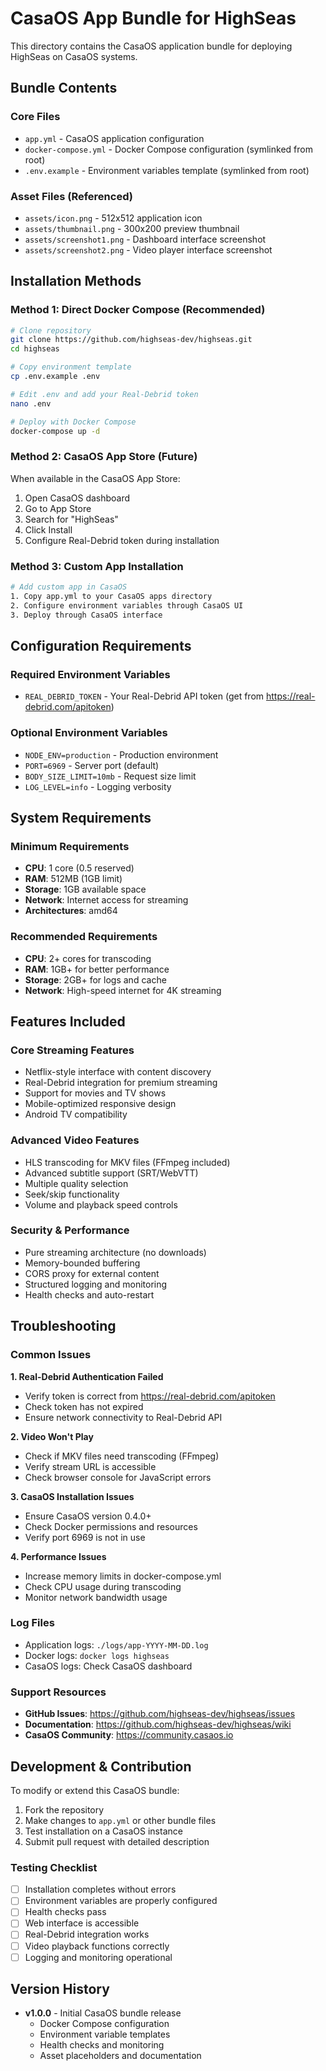 # CasaOS App Bundle for HighSeas

This directory contains the CasaOS application bundle for deploying HighSeas on CasaOS systems.

## Bundle Contents

### Core Files
- `app.yml` - CasaOS application configuration
- `docker-compose.yml` - Docker Compose configuration (symlinked from root)
- `.env.example` - Environment variables template (symlinked from root)

### Asset Files (Referenced)
- `assets/icon.png` - 512x512 application icon
- `assets/thumbnail.png` - 300x200 preview thumbnail
- `assets/screenshot1.png` - Dashboard interface screenshot
- `assets/screenshot2.png` - Video player interface screenshot

## Installation Methods

### Method 1: Direct Docker Compose (Recommended)
```bash
# Clone repository
git clone https://github.com/highseas-dev/highseas.git
cd highseas

# Copy environment template
cp .env.example .env

# Edit .env and add your Real-Debrid token
nano .env

# Deploy with Docker Compose
docker-compose up -d
```

### Method 2: CasaOS App Store (Future)
When available in the CasaOS App Store:
1. Open CasaOS dashboard
2. Go to App Store
3. Search for "HighSeas" 
4. Click Install
5. Configure Real-Debrid token during installation

### Method 3: Custom App Installation
```bash
# Add custom app in CasaOS
1. Copy app.yml to your CasaOS apps directory
2. Configure environment variables through CasaOS UI
3. Deploy through CasaOS interface
```

## Configuration Requirements

### Required Environment Variables
- `REAL_DEBRID_TOKEN` - Your Real-Debrid API token (get from https://real-debrid.com/apitoken)

### Optional Environment Variables
- `NODE_ENV=production` - Production environment
- `PORT=6969` - Server port (default)
- `BODY_SIZE_LIMIT=10mb` - Request size limit
- `LOG_LEVEL=info` - Logging verbosity

## System Requirements

### Minimum Requirements
- **CPU**: 1 core (0.5 reserved)
- **RAM**: 512MB (1GB limit)
- **Storage**: 1GB available space
- **Network**: Internet access for streaming
- **Architectures**: amd64

### Recommended Requirements
- **CPU**: 2+ cores for transcoding
- **RAM**: 1GB+ for better performance
- **Storage**: 2GB+ for logs and cache
- **Network**: High-speed internet for 4K streaming

## Features Included

### Core Streaming Features
- Netflix-style interface with content discovery
- Real-Debrid integration for premium streaming
- Support for movies and TV shows
- Mobile-optimized responsive design
- Android TV compatibility

### Advanced Video Features
- HLS transcoding for MKV files (FFmpeg included)
- Advanced subtitle support (SRT/WebVTT)
- Multiple quality selection
- Seek/skip functionality
- Volume and playback speed controls

### Security & Performance
- Pure streaming architecture (no downloads)
- Memory-bounded buffering
- CORS proxy for external content
- Structured logging and monitoring
- Health checks and auto-restart

## Troubleshooting

### Common Issues

**1. Real-Debrid Authentication Failed**
- Verify token is correct from https://real-debrid.com/apitoken
- Check token has not expired
- Ensure network connectivity to Real-Debrid API

**2. Video Won't Play**
- Check if MKV files need transcoding (FFmpeg)
- Verify stream URL is accessible
- Check browser console for JavaScript errors

**3. CasaOS Installation Issues**
- Ensure CasaOS version 0.4.0+
- Check Docker permissions and resources
- Verify port 6969 is not in use

**4. Performance Issues**
- Increase memory limits in docker-compose.yml
- Check CPU usage during transcoding
- Monitor network bandwidth usage

### Log Files
- Application logs: `./logs/app-YYYY-MM-DD.log`
- Docker logs: `docker logs highseas`
- CasaOS logs: Check CasaOS dashboard

### Support Resources
- **GitHub Issues**: https://github.com/highseas-dev/highseas/issues
- **Documentation**: https://github.com/highseas-dev/highseas/wiki
- **CasaOS Community**: https://community.casaos.io

## Development & Contribution

To modify or extend this CasaOS bundle:

1. Fork the repository
2. Make changes to `app.yml` or other bundle files
3. Test installation on a CasaOS instance
4. Submit pull request with detailed description

### Testing Checklist
- [ ] Installation completes without errors
- [ ] Environment variables are properly configured
- [ ] Health checks pass
- [ ] Web interface is accessible
- [ ] Real-Debrid integration works
- [ ] Video playback functions correctly
- [ ] Logging and monitoring operational

## Version History

- **v1.0.0** - Initial CasaOS bundle release
  - Docker Compose configuration
  - Environment variable templates
  - Health checks and monitoring
  - Asset placeholders and documentation